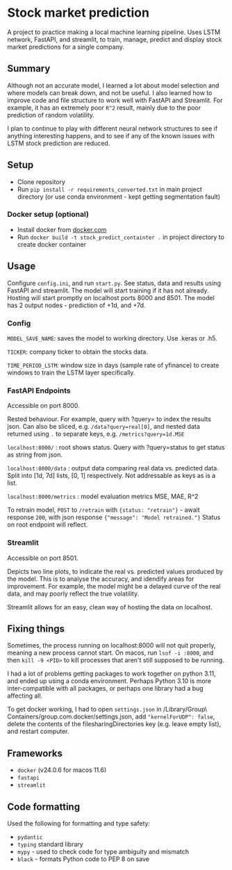 # Stock market prediction
A project to practice making a local machine learning pipeline. Uses LSTM network, FastAPI, and streamlit, to train, manage, predict and display stock market 
predictions for a single company.

## Summary
Although not an accurate model, I learned a lot about model selection and where models can break down, and not be useful.
I also learned how to improve code and file structure to work well with FastAPI and Streamlit.
For example, it has an extremely poor `R^2` result, mainly due to the poor prediction of random volatility. 

I plan to continue to play with different neural network structures to see if anything interesting happens, 
and to see if any of the known issues with LSTM stock prediction are reduced.

## Setup
* Clone repository
* Run `pip install -r requirements_converted.txt` in main project directory (or use conda environment - kept getting segmentation fault)

### Docker setup (optional)
* Install docker from [docker.com](https://www.docker.com/)
* Run `docker build -t stock_predict_containter .` in project directory to create docker container


## Usage
Configure `config.ini`, and run `start.py`.
See status, data and results using FastAPI and streamlit.
The model will start training if it has not already. Hosting will start promptly on localhost ports 8000 and 8501. 
The model has 2 output nodes - prediction of +1d, and +7d.

### Config
`MODEL_SAVE_NAME`: saves the model to working directory. Use .keras or .h5.

`TICKER`: company ticker to obtain the stocks data.

`TIME_PERIOD_LSTM`: window size in days (sample rate of yfinance) to create windows to train the LSTM layer specifically.

### FastAPI Endpoints
Accessible on port 8000. 

Rested behaviour. For example,
query with ?query= to index the results json. 
Can also be sliced, e.g. `/data?query=real[0]`, and nested data returned using `.` to separate keys, e.g. `/metrics?query=1d.MSE`


`localhost:8000/` : root shows status. Query with ?query=status to get status as string from json.

`localhost:8000/data` : output data comparing real data vs. predicted data. Split into [1d, 7d] lists, [0, 1] respectively. 
Not addressable as keys as is a list.

`localhost:8000/metrics` : model evaluation metrics MSE, MAE, R^2

To retrain model, `POST` to `/retrain` with `{status: "retrain"}` - await response `200`, with json response `{"message": "Model retrained."}`
Status on root endpoint will reflect.

### Streamlit
Accessible on port 8501.

Depicts two line plots, to indicate the real vs. predicted values produced by the model. This is to analyse the accuracy,
and idendify areas for improvement. For example, the model might be a delayed curve of the real data, and may poorly 
reflect the true volatility.

Streamlit allows for an easy, clean way of hosting the data on localhost.

## Fixing things
Sometimes, the process running on localhost:8000 will not quit properly, meaning a new process cannot start.
On macos, run `lsof -i :8000`, and then `kill -9 <PID>` to kill processes that aren't still supposed to be running.

I had a lot of problems getting packages to work together on python 3.11, and ended up using a conda environment. Perhaps Python 3.10 is more inter-compatible with all packages, or perhaps one library had a bug affecting all.

To get docker working, I had to open `settings.json` in /Library/Group\ Containers/group.com.docker/settings.json, add `"kernelForUDP": false`, delete the contents of the filesharingDirectories key (e.g. leave empty list), and restart computer.



## Frameworks

- `docker` (v24.0.6 for macos 11.6)
- `fastapi`
- `streamlit`

## Code formatting
Used the following for formatting and type safety:
- `pydantic`
- `typing` standard library
- `mypy` - used to check code for type ambiguity and mismatch
- `black` - formats Python code to PEP 8 on save


